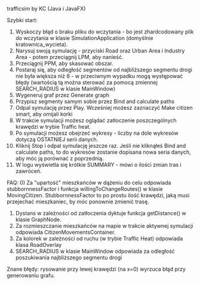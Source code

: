 trafficsim by KC (Java i JavaFX)

Szybki start:
1. Wyskoczy błąd o braku pliku do wczytania - bo jest zhardcodowany plik do wczytania w klasie SimulationApplication (domyślnie kratownica_wycieta).
2. Narysuj swoją symulację - przyciski Road oraz Urban Area i Industry Area - potem przeciągnij LPM, aby nanieść.
3. Przeciągnij PPM, aby skasować obszar.
4. Postaraj się, aby odległość segmentów od najbliższego segmentu drogi nie była większa niż 6 - w przeciwnym wypadku mogą występować błędy (wartością tą można sterować za pomocą zmiennej SEARCH_RADIUS w klasie MainWindow)
5. Wygeneruj graf przez Generate graph
6. Przypisz segmenty samym sobie przez Bind and calculate paths
7. Odpal symulację przez Play. Wcześniej możesz zaznaczyć Make citizen smart, aby omijali korki 
8. W trakcie symulacji możesz oglądać zatłoczenie poszczególnych krawędzi w trybie Traffic heat. 
9. Po symulacji możesz obejrzeć wykresy - liczby na dole wykresów dotyczą OSTATNIEJ serii danych.
10. Kliknij Stop i odpal symulację jeszcze raz. Jeśli nie kliknąłeś Bind and calculate paths, to do wykresów zostanie dopisana nowa seria danych, aby móc ją porównać z poprzednią.
11. W logu wyświetla się krótkie SUMMARY - mówi o ilości zmian tras i zawróceń.


FAQ:
0) Za "upartość" mieszkańców w dążeniu do celu odpowiada stubbornnessFactor i funkcja willingToChangeRoutes() w klasie MovingCitizen. StubbornnessFactor to po prostu ilość krawędzi, jaką musi przejechać mieszkaniec, by móc ponownie zmienić trasę. 
1) Dystans w zależności od zatłoczenia dyktuje funkcja getDistance() w klasie GraphNode.
2) Za rozmieszczanie mieszkańców na mapie w trakcie aktywnej symulacji odpowiada CitizenMovementsContainer.
3) Za kolorek w zależności od ruchu (w trybie Traffic Heat) odpowiada klasa RoadOverlay
4) SEARCH_RADIUS w klasie MainWindow odpowiada za odległość poszukiwania najbliższego segmentu drogi

Znane błędy: rysowanie przy lewej krawędzi (na x=0) wyrzuca błąd przy generowaniu grafu.
